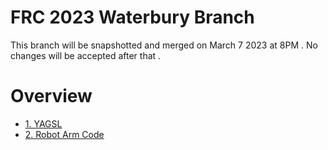 # FRC 2023 Waterbury Branch

This branch will be snapshotted and merged on March 7 2023 at 8PM . No changes will be accepted after that .

# Overview

-  [1. YAGSL](YAGSL.md)
-  [2. Robot Arm Code](RobotArm.md) 